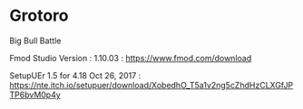 # Grotoro
Big Bull Battle

Fmod Studio Version : 1.10.03 : https://www.fmod.com/download

SetupUEr 1.5 for 4.18 Oct 26, 2017 : https://nte.itch.io/setupuer/download/XobedhO_T5a1v2ng5cZhdHzCLXGfJPTP6bvM0p4y
